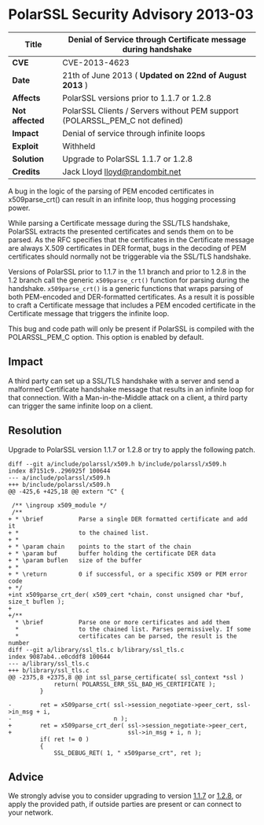 # PolarSSL Security Advisory 2013-03

**Title** |  Denial of Service through Certificate message during handshake
---|---
**CVE** |  CVE-2013-4623
**Date** |  21th of June 2013 ( **Updated on 22nd of August 2013** )
**Affects** |  PolarSSL versions prior to 1.1.7 or 1.2.8
**Not affected** |  PolarSSL Clients / Servers without PEM support<br>(POLARSSL_PEM_C not defined)
**Impact** |  Denial of service through infinite loops
**Exploit** |  Withheld
**Solution** |  Upgrade to PolarSSL 1.1.7 or 1.2.8
**Credits** |  Jack Lloyd [lloyd@randombit.net](mailto:lloyd@randombit.net)

A bug in the logic of the parsing of PEM encoded certificates in
x509parse_crt() can result in an infinite loop, thus hogging processing power.

While parsing a Certificate message during the SSL/TLS handshake, PolarSSL
extracts the presented certificates and sends them on to be parsed. As the RFC
specifies that the certificates in the Certificate message are always X.509
certificates in DER format, bugs in the decoding of PEM certificates should
normally not be triggerable via the SSL/TLS handshake.

Versions of PolarSSL prior to 1.1.7 in the 1.1 branch and prior to 1.2.8 in
the 1.2 branch call the generic `x509parse_crt()` function for parsing during
the handshake. `x509parse_crt()` is a generic functions that wraps parsing of
both PEM-encoded and DER-formatted certificates. As a result it is possible to
craft a Certificate message that includes a PEM encoded certificate in the
Certificate message that triggers the infinite loop.

This bug and code path will only be present if PolarSSL is compiled with the
POLARSSL_PEM_C option. This option is enabled by default.

## Impact

A third party can set up a SSL/TLS handshake with a server and send a
malformed Certificate handshake message that results in an infinite loop for
that connection. With a Man-in-the-Middle attack on a client, a third party
can trigger the same infinite loop on a client.

## Resolution

Upgrade to PolarSSL version 1.1.7 or 1.2.8 or try to apply the following
patch.



    diff --git a/include/polarssl/x509.h b/include/polarssl/x509.h
    index 87151c9..296925f 100644
    --- a/include/polarssl/x509.h
    +++ b/include/polarssl/x509.h
    @@ -425,6 +425,18 @@ extern "C" {

     /** \ingroup x509_module */
     /**
    + * \brief          Parse a single DER formatted certificate and add it
    + *                 to the chained list.
    + *
    + * \param chain    points to the start of the chain
    + * \param buf      buffer holding the certificate DER data
    + * \param buflen   size of the buffer
    + *
    + * \return         0 if successful, or a specific X509 or PEM error code
    + */
    +int x509parse_crt_der( x509_cert *chain, const unsigned char *buf, size_t buflen );
    +
    +/**
      * \brief          Parse one or more certificates and add them
      *                 to the chained list. Parses permissively. If some
      *                 certificates can be parsed, the result is the number
    diff --git a/library/ssl_tls.c b/library/ssl_tls.c
    index 9087ab4..e0cddf8 100644
    --- a/library/ssl_tls.c
    +++ b/library/ssl_tls.c
    @@ -2375,8 +2375,8 @@ int ssl_parse_certificate( ssl_context *ssl )
                 return( POLARSSL_ERR_SSL_BAD_HS_CERTIFICATE );
             }

    -        ret = x509parse_crt( ssl->session_negotiate->peer_cert, ssl->in_msg + i,
    -                             n );
    +        ret = x509parse_crt_der( ssl->session_negotiate->peer_cert,
    +                                 ssl->in_msg + i, n );
             if( ret != 0 )
             {
                 SSL_DEBUG_RET( 1, " x509parse_crt", ret );


## Advice

We strongly advise you to consider upgrading to version
[1.1.7](/tech-updates/releases/polarssl-1.1.7-released) or
[1.2.8](/tech-updates/releases/polarssl-1.2.8-released), or apply the provided
path, if outside parties are present or can connect to your network.

